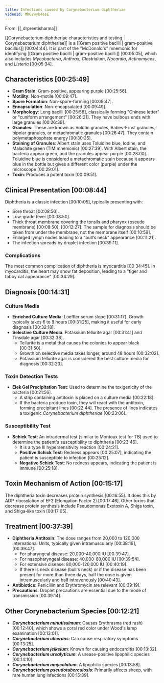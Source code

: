 ```yaml
---
title: Infections caused by Corynebacterium diphtheriae
videoId: MhG2wyb4esE
---
```


From: [[_drpreetisharma]] <br/> 

[[Corynebacterium diphtheriae characteristics and testing | Corynebacterium diphtheriae]] is a [[Gram positive bacilli | gram-positive bacillus]] <a class="yt-timestamp" data-t="00:04:44">[00:04:44]</a>. It is part of the "McDonald's" mnemonic for identifying [[Gram positive bacilli | gram-positive bacilli]] <a class="yt-timestamp" data-t="00:05:05">[00:05:05]</a>, which also includes *Mycobacteria*, *Anthrax*, *Clostridium*, *Nocardia*, *Actinomyces*, and *Listeria* <a class="yt-timestamp" data-t="00:05:34">[00:05:34]</a>.

## Characteristics <a class="yt-timestamp" data-t="00:25:49">[00:25:49]</a>
*   **Gram Stain**: Gram-positive, appearing purple <a class="yt-timestamp" data-t="00:25:56">[00:25:56]</a>.
*   **Motility**: Non-motile <a class="yt-timestamp" data-t="00:09:47">[00:09:47]</a>.
*   **Spore Formation**: Non-spore-forming <a class="yt-timestamp" data-t="00:09:47">[00:09:47]</a>.
*   **Encapsulation**: Non-encapsulated <a class="yt-timestamp" data-t="00:09:49">[00:09:49]</a>.
*   **Morphology**: Long bacilli <a class="yt-timestamp" data-t="00:25:58">[00:25:58]</a>, classically forming "Chinese letter" or "cuniform arrangement" <a class="yt-timestamp" data-t="00:26:21">[00:26:21]</a>. They have bulbous ends with large granules <a class="yt-timestamp" data-t="00:26:39">[00:26:39]</a>.
*   **Granules**: These are known as Volutin granules, Babes-Ernst granules, bipolar granules, or metachromatic granules <a class="yt-timestamp" data-t="00:26:47">[00:26:47]</a>. They contain polymetaphosphate energy <a class="yt-timestamp" data-t="00:30:35">[00:30:35]</a>.
*   **Staining of Granules**: Albert stain uses Toluidine blue, Iodine, and Malachite green (TIM mnemonic) <a class="yt-timestamp" data-t="00:27:39">[00:27:39]</a>. With Albert stain, the bacteria appear green, and the granules appear purple <a class="yt-timestamp" data-t="00:28:00">[00:28:00]</a>. Toluidine blue is considered a metachromatic stain because it appears blue in the bottle but gives a different color (purple) under the microscope <a class="yt-timestamp" data-t="00:29:01">[00:29:01]</a>.
*   **Toxin**: Produces a potent toxin <a class="yt-timestamp" data-t="00:09:51">[00:09:51]</a>.

## Clinical Presentation <a class="yt-timestamp" data-t="00:08:44">[00:08:44]</a>
Diphtheria is a classic infection <a class="yt-timestamp" data-t="00:10:05">[00:10:05]</a>, typically presenting with:
*   Sore throat <a class="yt-timestamp" data-t="00:08:50">[00:08:50]</a>.
*   Low-grade fever <a class="yt-timestamp" data-t="00:08:50">[00:08:50]</a>.
*   Thick throat membrane covering the tonsils and pharynx (pseudo membrane) <a class="yt-timestamp" data-t="00:08:50">[00:08:50]</a>, <a class="yt-timestamp" data-t="00:12:27">[00:12:27]</a>. The sample for diagnosis should be taken from under the membrane, not the membrane itself <a class="yt-timestamp" data-t="00:10:59">[00:10:59]</a>.
*   Enlarged lymph nodes leading to a "bull's neck" appearance <a class="yt-timestamp" data-t="00:11:21">[00:11:21]</a>.
*   The infection spreads by droplet infection <a class="yt-timestamp" data-t="00:39:11">[00:39:11]</a>.

### Complications
The most common complication of diphtheria is myocarditis <a class="yt-timestamp" data-t="00:34:45">[00:34:45]</a>. In myocarditis, the heart may show fat deposition, leading to a "tiger and tabby cat appearance" <a class="yt-timestamp" data-t="00:34:29">[00:34:29]</a>.

## Diagnosis <a class="yt-timestamp" data-t="00:14:31">[00:14:31]</a>
### Culture Media
*   **Enriched Culture Media**: Loeffler serum slope <a class="yt-timestamp" data-t="00:31:17">[00:31:17]</a>. Growth typically takes 6 to 8 hours <a class="yt-timestamp" data-t="00:31:25">[00:31:25]</a>, making it useful for early diagnosis <a class="yt-timestamp" data-t="00:32:18">[00:32:18]</a>.
*   **Selective Culture Media**: Potassium tellurite agar <a class="yt-timestamp" data-t="00:31:41">[00:31:41]</a> and Tinsdale agar <a class="yt-timestamp" data-t="00:32:38">[00:32:38]</a>.
    *   Tellurite is a metal that causes the colonies to appear black <a class="yt-timestamp" data-t="00:31:50">[00:31:50]</a>.
    *   Growth on selective media takes longer, around 48 hours <a class="yt-timestamp" data-t="00:32:02">[00:32:02]</a>.
    *   Potassium tellurite agar is considered the best culture media for diagnosis <a class="yt-timestamp" data-t="00:32:23">[00:32:23]</a>.

### Toxin Detection Tests
*   **Elek Gel Precipitation Test**: Used to determine the toxigenicity of the bacteria <a class="yt-timestamp" data-t="00:21:56">[00:21:56]</a>.
    *   A strip containing antitoxin is placed on a culture media <a class="yt-timestamp" data-t="00:22:18">[00:22:18]</a>.
    *   If the bacteria produce toxin, they will react with the antitoxin, forming precipitant lines <a class="yt-timestamp" data-t="00:22:44">[00:22:44]</a>. The presence of lines indicates a toxigenic *Corynebacterium diphtheriae* <a class="yt-timestamp" data-t="00:23:06">[00:23:06]</a>.

### Susceptibility Test
*   **Schick Test**: An intradermal test (similar to Montoux test for TB) used to determine the patient's susceptibility to diphtheria <a class="yt-timestamp" data-t="00:23:46">[00:23:46]</a>.
    *   It is a type III hypersensitivity reaction <a class="yt-timestamp" data-t="00:24:21">[00:24:21]</a>.
    *   **Positive Schick Test**: Redness appears <a class="yt-timestamp" data-t="00:25:07">[00:25:07]</a>, indicating the patient is susceptible to infection <a class="yt-timestamp" data-t="00:25:12">[00:25:12]</a>.
    *   **Negative Schick Test**: No redness appears, indicating the patient is immune <a class="yt-timestamp" data-t="00:25:18">[00:25:18]</a>.

## Toxin Mechanism of Action <a class="yt-timestamp" data-t="00:15:17">[00:15:17]</a>
The diphtheria toxin decreases protein synthesis <a class="yt-timestamp" data-t="00:16:55">[00:16:55]</a>. It does this by ADP-ribosylation of EF2 (Elongation Factor 2) <a class="yt-timestamp" data-t="00:17:46">[00:17:46]</a>. Other toxins that decrease protein synthesis include Pseudomonas Exotoxin A, Shiga toxin, and Shiga-like toxin <a class="yt-timestamp" data-t="00:17:05">[00:17:05]</a>.

## Treatment <a class="yt-timestamp" data-t="00:37:39">[00:37:39]</a>
*   **Diphtheria Antitoxin**: The dose ranges from 20,000 to 120,000 International Units, typically given intramuscularly <a class="yt-timestamp" data-t="00:38:19">[00:38:19]</a>, <a class="yt-timestamp" data-t="00:39:47">[00:39:47]</a>.
    *   For pharyngeal disease: 20,000-40,000 IU <a class="yt-timestamp" data-t="00:39:47">[00:39:47]</a>.
    *   For nasopharyngeal disease: 40,000-60,000 IU <a class="yt-timestamp" data-t="00:39:54">[00:39:54]</a>.
    *   For extensive disease: 80,000-120,000 IU <a class="yt-timestamp" data-t="00:40:19">[00:40:19]</a>.
    *   If there is neck disease (bull's neck) or if the disease has been present for more than three days, half the dose is given intramuscularly and half intravenously <a class="yt-timestamp" data-t="00:40:43">[00:40:43]</a>.
*   **Antibiotics**: Penicillin and Erythromycin are relevant <a class="yt-timestamp" data-t="00:39:19">[00:39:19]</a>.
*   **Precautions**: Droplet precautions are essential due to the mode of transmission <a class="yt-timestamp" data-t="00:39:14">[00:39:14]</a>.

## Other Corynebacterium Species <a class="yt-timestamp" data-t="00:12:21">[00:12:21]</a>
*   ***Corynebacterium minutissimum***: Causes Erythrasma (red rash) <a class="yt-timestamp" data-t="00:12:40">[00:12:40]</a>, which shows a coral red color under Wood's lamp examination <a class="yt-timestamp" data-t="00:13:01">[00:13:01]</a>.
*   ***Corynebacterium ulcerans***: Can cause respiratory symptoms <a class="yt-timestamp" data-t="00:13:25">[00:13:25]</a>.
*   ***Corynebacterium jeikeium***: Known for causing endocarditis <a class="yt-timestamp" data-t="00:13:32">[00:13:32]</a>.
*   ***Corynebacterium urealyticum***: A urease-positive lipophilic species <a class="yt-timestamp" data-t="00:14:10">[00:14:10]</a>.
*   ***Corynebacterium amycolatum***: A lipophilic species <a class="yt-timestamp" data-t="00:13:58">[00:13:58]</a>.
*   ***Corynebacterium pseudotuberculosis***: Primarily affects sheep, with rare human lung infections <a class="yt-timestamp" data-t="00:15:39">[00:15:39]</a>.